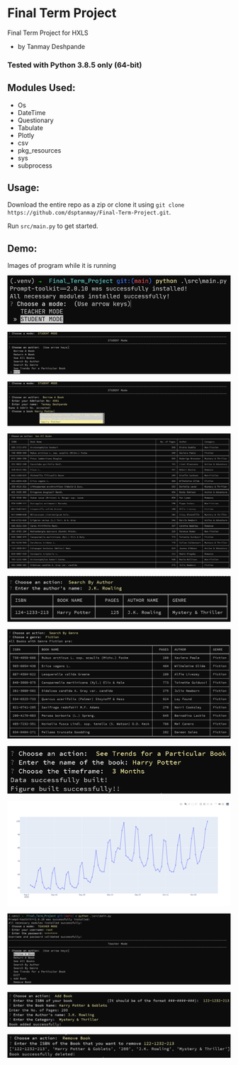 # Final Term Project


Final Term Project for HXLS 

- by Tanmay Deshpande


### Tested with Python 3.8.5 only (64-bit)

## Modules Used:
- Os
- DateTime
- Questionary
- Tabulate
- Plotly
- csv
- pkg_resources
- sys
- subprocess


## Usage:

Download the entire repo as a zip or clone it using `git clone https://github.com/dsptanmay/Final-Term-Project.git`.

Run `src/main.py` to get started.


## Demo:

Images of program while it is running

![demo01](demo/01.png)

![demo02](demo/02.png)

![demo03](demo/03.png)

![demo04](demo/04.png)

![demo05](demo/05.png)

![demo06](demo/06.png)

![demo07](demo/07.png)

![demo08](demo/08.png)

![demo09](demo/09.png)

![demo10](demo/10.png)

![demo11](demo/11.png)

